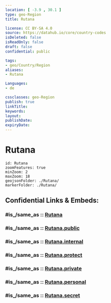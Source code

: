 ```yaml
---
location: [ -3.9 , 30.1 ] 
type: geo-Region
title: Rutana

license: CC BY-SA 4.0
source: https://datahub.io/core/country-codes
isDeleted: false
isReadOnly: false
draft: false
confidential: public

tags:
- geo/Country/Region
aliases:
- Rutana

Languages:
- de

cssclasses: geo-Region
publish: true
linkTitle: 
keywords: 
layout: 
publishDate: 
expiryDate: 
---
```


# Rutana

```leaflet
id: Rutana
zoomFeatures: true 
minZoom: 2 
maxZoom: 18
geojsonFolder: ./Rutana/
markerFolder: ./Rutana/
```


## Confidential Links & Embeds: 

### #is_/same_as :: [Rutana](/_Standards/Earth/Continent/Africa/Africa~Central/Burundi/Provinces~Burundi/Rutana.md) 

### #is_/same_as :: [Rutana.public](/_public/Earth/Continent/Africa/Africa~Central/Burundi/Provinces~Burundi/Rutana.public.md) 

### #is_/same_as :: [Rutana.internal](/_internal/Earth/Continent/Africa/Africa~Central/Burundi/Provinces~Burundi/Rutana.internal.md) 

### #is_/same_as :: [Rutana.protect](/_protect/Earth/Continent/Africa/Africa~Central/Burundi/Provinces~Burundi/Rutana.protect.md) 

### #is_/same_as :: [Rutana.private](/_private/Earth/Continent/Africa/Africa~Central/Burundi/Provinces~Burundi/Rutana.private.md) 

### #is_/same_as :: [Rutana.personal](/_personal/Earth/Continent/Africa/Africa~Central/Burundi/Provinces~Burundi/Rutana.personal.md) 

### #is_/same_as :: [Rutana.secret](/_secret/Earth/Continent/Africa/Africa~Central/Burundi/Provinces~Burundi/Rutana.secret.md)

